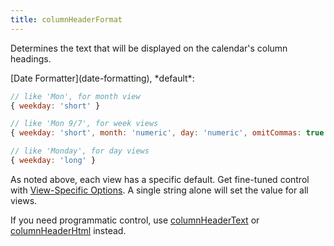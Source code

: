 ```yaml
---
title: columnHeaderFormat
---
```


Determines the text that will be displayed on the calendar's column headings.

<div class='spec' markdown='1'>
[Date Formatter](date-formatting), *default*:

```js
// like 'Mon', for month view
{ weekday: 'short' }

// like 'Mon 9/7', for week views
{ weekday: 'short', month: 'numeric', day: 'numeric', omitCommas: true }

// like 'Monday', for day views
{ weekday: 'long' }
```
</div>

As noted above, each view has a specific default. Get fine-tuned control with [View-Specific Options](view-specific-options). A single string alone will set the value for all views.

If you need programmatic control, use [columnHeaderText](columnHeaderText) or [columnHeaderHtml](columnHeaderHtml) instead.
